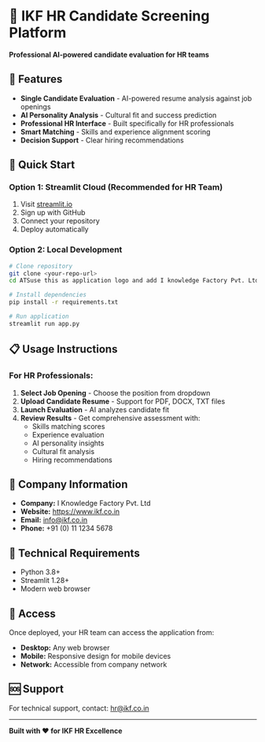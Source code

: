 # 🎯 IKF HR Candidate Screening Platform

**Professional AI-powered candidate evaluation for HR teams**

## 🌟 Features

- **Single Candidate Evaluation** - AI-powered resume analysis against job openings
- **AI Personality Analysis** - Cultural fit and success prediction
- **Professional HR Interface** - Built specifically for HR professionals
- **Smart Matching** - Skills and experience alignment scoring
- **Decision Support** - Clear hiring recommendations

## 🚀 Quick Start

### Option 1: Streamlit Cloud (Recommended for HR Team)
1. Visit [streamlit.io](https://streamlit.io)
2. Sign up with GitHub
3. Connect your repository
4. Deploy automatically

### Option 2: Local Development
```bash
# Clone repository
git clone <your-repo-url>
cd ATSuse this as application logo and add I knowledge Factory Pvt. Ltd. branding 

# Install dependencies
pip install -r requirements.txt

# Run application
streamlit run app.py
```

## 📋 Usage Instructions

### For HR Professionals:

1. **Select Job Opening** - Choose the position from dropdown
2. **Upload Candidate Resume** - Support for PDF, DOCX, TXT files
3. **Launch Evaluation** - AI analyzes candidate fit
4. **Review Results** - Get comprehensive assessment with:
   - Skills matching scores
   - Experience evaluation
   - AI personality insights
   - Cultural fit analysis
   - Hiring recommendations

## 🏢 Company Information

- **Company:** I Knowledge Factory Pvt. Ltd
- **Website:** https://www.ikf.co.in
- **Email:** info@ikf.co.in
- **Phone:** +91 (0) 11 1234 5678

## 🔧 Technical Requirements

- Python 3.8+
- Streamlit 1.28+
- Modern web browser

## 📱 Access

Once deployed, your HR team can access the application from:
- **Desktop:** Any web browser
- **Mobile:** Responsive design for mobile devices
- **Network:** Accessible from company network

## 🆘 Support

For technical support, contact: hr@ikf.co.in

---

**Built with ❤️ for IKF HR Excellence**
